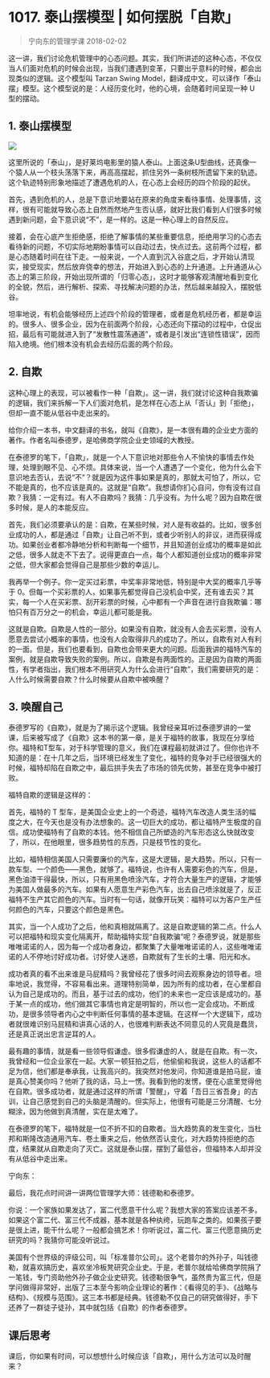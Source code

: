 # 1017. 泰山摆模型 | 如何摆脱「自欺」
> 宁向东的管理学课
2018-02-02

这一讲，我们讨论危机管理中的心态问题。其实，我们所讲述的这种心态，不仅仅当人们面对危机的时候会出现，当我们遭遇到变革，只要出乎意料的时候，都会出现类似的逻辑。这个模型叫 Tarzan Swing Model，翻译成中文，可以译作「泰山摆」模型。这个模型说的是：人经历变化时，他的心境，会随着时间呈现一种 U 型的摆动。

## 1. 泰山摆模型

![](https://raw.githubusercontent.com/dalong0514/selfstudy/master/图片链接/宁向东/2019028.jpg)

这里所说的「泰山」，是好莱坞电影里的猿人泰山。上面这条U型曲线，还真像一个猿人从一个枝头荡落下来，再高高摆起，抓住另外一条树枝所遗留下来的轨迹。这个轨迹特别形象地描述了遭遇危机的人，在心态上会经历的四个阶段的起伏。

首先，遇到危机的人，总是下意识地要站在原来的角度来看待事情、处理事情，这样，很有可能就导致心态上自然而然地产生否认感，就好比我们看到人们很多时候遇到新问题，会下意识说“不”，是一样的。这是一种心理上的自然反应。

接着，会在心底产生拒绝感，拒绝了解事情的某些重要信息，拒绝用学习的心态去看待新的问题，不切实际地期盼事情可以自动过去，快点过去。这前两个过程，都是心态随着时间在往下走。一般来说，一个人直到沉入谷底之后，才开始认清现实，接受现实，然后放弃侥幸的想法，开始进入到心态的上升通道。上升通道从心态上的第三阶段，开始出现所谓的「归零心态」，这时才能够客观清醒地看到变化的全貌，然后，进行解析、探索、寻找解决问题的办法，然后越来越投入，摆脱低谷。

坦率地说，有机会能够经历上述四个阶段的管理者，或者是危机经历者，都是幸运的。很多人、很多企业，因为在前面两个阶段，心态还向下摆动的过程中，仓促出招，最后有可能就进入到了“发散性震荡通道”，或者是引发出“连锁性错误”，因而陷入绝境。他们根本没有机会去经历后面的两个阶段。

## 2. 自欺
这种心理上的表现，可以被看作一种「自欺」。这一讲，我们就讨论这种自我欺骗的逻辑，我们来拆解一下人们面对危机，是怎样在心态上从「否认」到「拒绝」，但却一直不能从低谷中走出来的。

给你介绍一本书，中文翻译的书名，就叫《自欺》，是一本很有趣的企业史方面的著作。作者名叫泰德罗，是哈佛商学院企业史领域的大教授。

在泰德罗的笔下，「自欺」，就是一个人下意识地对那些令人不愉快的事情去作处理，处理到眼不见、心不烦。具体来说，当一个人遭遇了一个变化，他为什么会下意识地去否认，去说“不”？就是因为这件事如果是真的，那就太可怕了，所以，它不能是真的，也不应该是真的。这就是“自欺”。我想请你扪心自问，你有没有过自欺？我猜：一定有过。有人不自欺吗？我猜：几乎没有。为什么呢？因为自欺在很多时候，是人的本能反应。

首先，我们必须要承认的是：自欺，在某些时候，对人是有收益的。比如，很多创业成功的人，都是通过「自欺」让自己听不到，或者少听别人的非议，进而获得成功。如果创业者都冷静地分析和判断每一个细节，并且知道创业成功的概率是如此之低，很多人就走不下去了。说得更直白一点，每个人都知道创业成功的概率非常之低，但大家都会觉得自己是那些少数的幸运儿。

我再举一个例子。你一定买过彩票，中奖率非常地低，特别是中大奖的概率几乎等于 0。但每一个买彩票的人，如果事先都觉得自己没机会中奖，还有谁去买？其实，每一个人在买彩票、刮开彩票的时候，心中都有一个声音在进行自我欺骗：哪怕只有百万分之一的机会，幸运儿都可能是我。

这就是自欺。自欺是人性的一部分。如果没有自欺，就没有人会去买彩票，没有人愿意去尝试小概率的事情，也没有人会取得非凡的成功了。所以，自欺有对人有利的一面。但是，我们也要看到，自欺也会带来更大的问题。后面我讲的福特汽车的案例，就是自欺导致失败的案例。所以，自欺是有两面性的。正是因为自欺的两面性，有学者指出，我们根本不用研究人为什么会进行“自欺”，我们需要研究的是：人什么时候需要自欺？什么时候要从自欺中被唤醒？

## 3. 唤醒自己
泰德罗写的《自欺》，就是为了揭示这个逻辑。我曾经亲耳听过泰德罗讲的一堂课，后来被写成了《自欺》这本书的第一章，是关于福特的故事，我现在分享给你。福特和T型车，对于科学管理的意义，我们在课程最初就讲过了。但你也许不知道的是：在十几年之后，当环境已经发生了变化，福特的竞争对手已经很强大的时候，福特却陷在自欺之中，最后拱手失去了市场的领先优势，甚至在竞争中被打败。

福特自欺的逻辑是这样的：

首先，福特的 T 型车，是美国企业史上的一个奇迹，福特汽车改造人类生活的幅度之大，在今天也是没有办法想象的。这一切巨大的成功，都让福特产生极度的自信。成功使福特有了自欺的本钱。他不相信自己所塑造的汽车形态这么快就改变了，所以，在他眼里，很多趋势性的东西，只是枝节性的变化。

比如，福特相信美国人只需要廉价的汽车，这是大逻辑，是大趋势。所以，只有一款车型、一个颜色——黑色，就够了。福特说，也许有人需要彩色的汽车，但是，黑色油漆干得最快，所以，只有用黑色喷涂汽车，才符合大量生产的逻辑，才能够为美国人做最多的汽车。如果有人愿意生产彩色汽车，出去自己喷涂就是了，反正福特不生产其它颜色的汽车。当时有一句话，就像开玩笑：福特可以为客户生产任何颜色的汽车，只要这个颜色是黑色。

其实，当一个人成功了之后，他和真相就隔离了。这是自欺逻辑的第二点。什么人可以把福特和现实变化隔离开，帮助福特实现“自我欺骗”呢？泰德罗说，就是那些唯唯诺诺的人，因为每一个成功者身边，都聚集了大量唯唯诺诺的人，这些唯唯诺诺的人不停地讨好成功者。讨好使人迷惑，自欺就有了生长的土壤、阳光和水。

成功者真的看不出来谁是马屁精吗？我曾经花了很多时间去观察身边的领导者。坦率地说，我觉得，不容易看出来。道理特别简单，因为所有的成功者，在心里都自认为自己是成功的。而且，基于过去的成功，他们的未来也一定应该是成功的。基于某一点的成功，他们做其它事情也肯定是明智的，所以也一定会成功。不断成功，是很多领导者内心之中判断任何事情的基本逻辑。在这样一个大逻辑下，成功者就很难识别马屁精和讲真心话的人，也很难判断表达不同意见的人究竟是蠢货，还是真正说出忠言逆耳的人。

最有趣的事情，就是看一些领导假谦虚。很多假谦虚的人，就是在自欺。有一次，我曾经和一位企业家在一起。大家一顿狂拍之后，他偷偷和我说，这些人的话都不足为信，他们都是奉承我，让我高兴的。我突然对他发问，你知道谁是拍马屁，谁是真心赞美你吗？他听了我的话，马上一愣。我看到他的发愣，便在心底里觉得他在自欺。很多成功者，就是通过这样的所谓「警醒」，守着「吾日三省吾身」的古训，让自己感觉到自己的头脑是清醒的。但实际上，他很有可能是三分清醒、七分糊涂，因为他做到真清醒，实在是太难了。

在泰德罗的笔下，福特就是一位不折不扣的自欺者。当大趋势真的发生变化，当杜邦和斯隆改造通用汽车、卷土重来之后，他依然否认变化，对大趋势持拒绝的态度，结果就从自欺走向了灭亡。这就是泰山摆，摆到了最低谷，但福特本人却并没有从低谷中走出来。

宁向东：

最后，我花点时间讲一讲两位管理学大师：钱德勒和泰德罗。

你说：一个家族如果发达了，富二代愿意干什么呢？我想大家的答案应该差不多。如果这个富二代、富三代不成器，基本就是各种纨绔，玩跑车之类的。如果孩子要是很上进，能干什么呢？一般都会搞艺术！你听说过，富二代、富三代愿意搞历史研究的吗？我猜你可能没听说过。

美国有个世界级的评级公司，叫「标准普尔公司」。这个老普尔的外孙子，叫钱德勒，就喜欢搞历史，喜欢坐冷板凳研究企业史。于是，老普尔就给哈佛商学院捐了一笔钱，专门资助他外孙子做企业史研究。钱德勒很争气，虽然贵为富三代，但是学问做得非常好，出版了三本至今影响企业理论的著作：《看得见的手》、《战略与结构》、《规模与范围》。这三本书都是经典。钱德勒不仅自己的研究做得好，手下还养了一群徒子徒孙，其中就包括《自欺》的作者泰德罗。

## 课后思考
课后，你如果有时间，可以想想什么时候应该「自欺」，用什么方法可以及时醒来？

